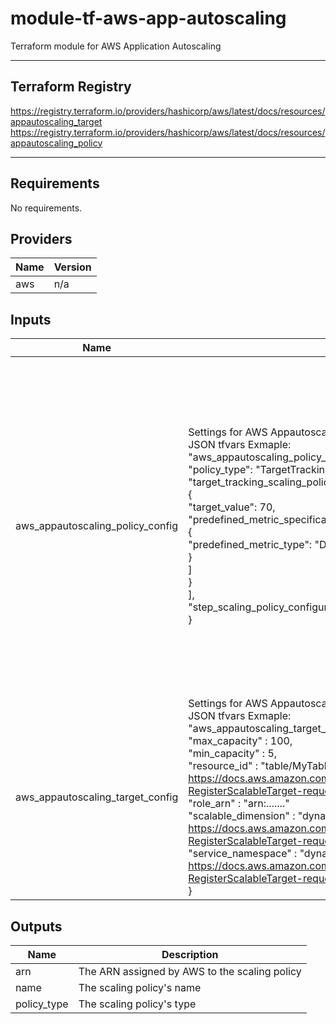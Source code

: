 # module-tf-aws-app-autoscaling
Terraform module for AWS Application Autoscaling

----

## Terraform Registry
https://registry.terraform.io/providers/hashicorp/aws/latest/docs/resources/appautoscaling_target
https://registry.terraform.io/providers/hashicorp/aws/latest/docs/resources/appautoscaling_policy

----

## Requirements

No requirements.

## Providers

| Name | Version |
|------|---------|
| aws | n/a |

## Inputs

| Name | Description | Type | Default | Required |
|------|-------------|------|---------|:--------:|
| aws\_appautoscaling\_policy\_config | Settings for AWS Appautoscaling Policy<br>    JSON tfvars Exmaple:<br>    "aws\_appautoscaling\_policy\_config": {<br>        "policy\_type": "TargetTrackingScaling",<br>        "target\_tracking\_scaling\_policy\_configurations": [<br>            {<br>                "target\_value": 70,<br>                "predefined\_metric\_specifications": [<br>                    {<br>                        "predefined\_metric\_type": "DynamoDBReadCapacityUtilization"<br>                    }<br>                ]<br>            }<br>        ],<br>        "step\_scaling\_policy\_configurations": []<br>    } | <pre>object({<br>    policy_type = string<br>    step_scaling_policy_configurations = list(object({<br>      cooldown                 = string<br>      metric_aggregation_type  = string<br>      min_adjustment_magnitude = string<br>      step_adjustment          = list(map(string))<br>    }))<br>    target_tracking_scaling_policy_configurations = list(object({<br>      target_value       = number<br>      disable_scale_in   = string<br>      scale_in_cooldown  = string<br>      scale_out_cooldown = string<br>      customized_metric_specifications = list(object({<br>        metric_name = string<br>        namespace   = string<br>        statistic   = string<br>        unit        = string<br>        dimensions  = list(map(string))<br>      }))<br>      predefined_metric_specifications = list(map(string))<br>    }))<br>  })</pre> | `null` | no |
| aws\_appautoscaling\_target\_config | Settings for AWS Appautoscaling Target<br>    JSON tfvars Exmaple:<br>    "aws\_appautoscaling\_target\_config": {<br>        "max\_capacity"       : 100,<br>        "min\_capacity"       : 5,<br>        "resource\_id"        : "table/MyTable", #more info: https://docs.aws.amazon.com/autoscaling/application/APIReference/API_RegisterScalableTarget.html#autoscaling-RegisterScalableTarget-request-ResourceId<br>        "role\_arn"           : "arn:......."<br>        "scalable\_dimension" : "dynamodb:table:ReadCapacityUnits", #more info: https://docs.aws.amazon.com/autoscaling/application/APIReference/API_RegisterScalableTarget.html#autoscaling-RegisterScalableTarget-request-ScalableDimension<br>        "service\_namespace"  : "dynamodb" #more info: https://docs.aws.amazon.com/autoscaling/application/APIReference/API_RegisterScalableTarget.html#autoscaling-RegisterScalableTarget-request-ServiceNamespace<br>    } | `map(string)` | n/a | yes |

## Outputs

| Name | Description |
|------|-------------|
| arn | The ARN assigned by AWS to the scaling policy |
| name | The scaling policy's name |
| policy\_type | The scaling policy's type |